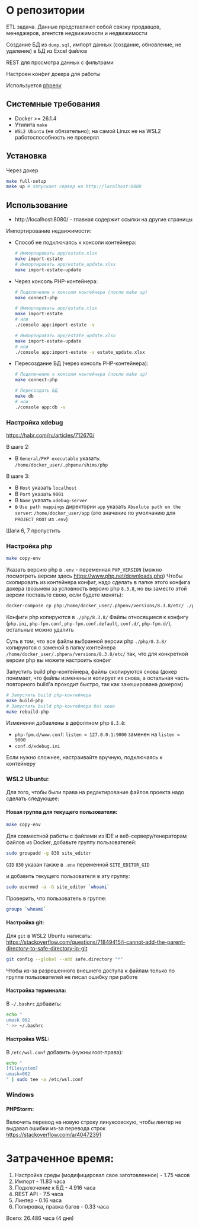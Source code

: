 # О репозитории
ETL задача. Данные представляют собой связку продавцов, менеджеров, агентств недвижимости и недвижимости

Создание БД из `dump.sql`, импорт данных (создание, обновление, не удаление) в БД из Excel файлов

REST для просмотра данных с фильтрами

Настроен конфиг докера для работы

Используется [phpenv](https://github.com/phpenv/phpenv)

## Системные требования

* Docker >= 26.1.4
* Утилита `make`
* `WSL2 Ubuntu` (не обязательно); на самой Linux не на WSL2 работоспособность не проверял

## Установка
Через докер
```bash
make full-setup
make up # запускает сервер на http://localhost:8080
```

## Использование
* http://localhost:8080/ - главная содержит ссылки на другие страницы

Импортирование недвижимости:
* Способ не подключаясь к консоли контейнера:
  ```bash
  # Импортировать app/estate.xlsx
  make import-estate
  # Импортировать app/estate_update.xlsx
  make import-estate-update
  ```

* Через консоль PHP-контейнера:
  ```bash
  # Подключение к консоли контейнера (после make up)
  make connect-php

  # Импортировать app/estate.xlsx
  make import-estate 
  # или
  ./console app:import-estate -v

  # Импортировать app/estate_update.xlsx
  make import-estate-update
  # или
  ./console app:import-estate -v estate_update.xlsx
  ```

* Пересоздание БД (через консоль PHP-контейнера):
  ```bash
  # Подключение к консоли контейнера (после make up)
  make connect-php
  
  # Пересоздать БД
  make db
  # или
  ./console app:db -v
  ```


### Настройка xdebug

https://habr.com/ru/articles/712670/

В шаге 2:

* В `General/PHP executable` указать: `/home/docker_user/.phpenv/shims/php`

В шаге 3:

* В `Host` указать `localhost`
* В `Port` указать `9001`
* В `Name` указать `xdebug-server` 
* в `Use path mappings` директории `app`
указать `Absolute path on the server`: `/home/docker_user/app` (это значение по умолчанию для `PROJECT_ROOT` из `.env`)


Шаги 6, 7 пропустить 


### Настройка php

```bash
make copy-env
```
Указать версию php в `.env` - переменная `PHP_VERSION` (можно посмотреть версии здесь https://www.php.net/downloads.php)
Чтобы скопировать из контейнера конфиг, надо сделать в папке этого конфига докера (возьмем за условность
версию php `8.3.8`, но вы заместо этой версии поставьте свою, если будете менять):
```bash
docker-compose cp php:/home/docker_user/.phpenv/versions/8.3.8/etc/ ./php/8.3.8/
```
Конфиги php копируются в `./php/8.3.8/`
Файлы относящиеся к конфигу (`php.ini`, `php-fpm.conf`, `php-fpm.conf.default`, `conf.d/`, `php-fpm.d/`), 
остальные можно удалить

Суть в том, что все файлы выбранной версии php `./php/8.3.8/` копируются с заменой в папку контейнера 
`/home/docker_user/.phpenv/versions/8.3.8/etc/`
так, что для конкретной версии php вы можете настроить конфиг

Запустить build php-контейнера, файлы скопируются снова (докер понимает, что файлы изменены и копирует их снова,
а остальная часть повторного build'а проходит быстро, так как закеширована докером)
```bash
# Запустить build php-контейнера
make build-php
# Запустить build php-контейнера без кеша
make rebuild-php
```

Изменения добавлены в дефолтном php `8.3.8`:
* `php-fpm.d/www.conf`: `listen = 127.0.0.1:9000` заменен на `listen = 9000`
* `conf.d/xdebug.ini`

Если нужно сложнее, настраивайте вручную, подключаясь к контейнеру

### WSL2 Ubuntu:

Для того, чтобы были права на редактирование файлов проекта надо сделать следующее:

#### Новая группа для текущего пользователя:

```bash
make copy-env
```

Для совместной работы с файлами из IDE и веб-серверу/генераторам файлов из Docker, добавьте группу пользователей:
```bash
sudo groupadd -g 830 site_editor
```
`GID` `830` указан также в `.env` переменной `SITE_EDITOR_GID`

и добавить текущего пользователя в эту группу:
```bash
sudo usermod -a -G site_editor `whoami`
```

Проверить, что пользователь в группе:
```bash
groups `whoami`
```

#### Настройка git:

Для `git` в WSL2 Ubuntu написать:
https://stackoverflow.com/questions/71849415/i-cannot-add-the-parent-directory-to-safe-directory-in-git
```bash
git config --global --add safe.directory "*"
```
Чтобы из-за разрешенного внешнего доступа к файлам только по группе пользователей не писал ошибку при работе

#### Настройка терминала:
В `~/.bashrc` добавить:
```bash
echo "
umask 002
" >> ~/.bashrc
```

#### Настройка WSL:
В `/etc/wsl.conf` добавить (нужны root-права):
```bash
echo "
[filesystem]
umask=002
" | sudo tee -a /etc/wsl.conf
```

### Windows

#### PHPStorm:

Включить перевод на новую строку линуксовскую, чтобы линтер не выдавал ошибки из-за перевода строк
https://stackoverflow.com/a/40472391

# Затраченное время:
1. Настройка среды (модифицировал свое заготовленное) - 1.75 часов
2. Импорт - 11.83 часа
3. Подключение к БД - 4.916 часа
4. REST API - 7.5 часа
5. Линтер - 0.16 часа
6. Полировка, правка багов - 0.33 часа

Всего: 26.486 часа (4 дня)
